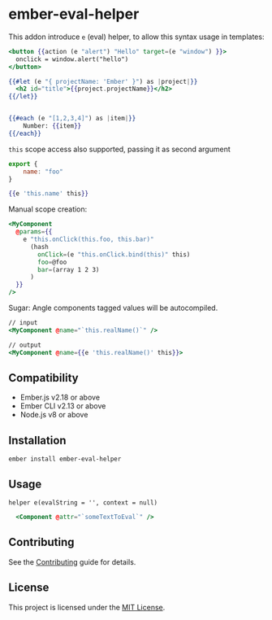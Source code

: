 ember-eval-helper
==============================================================================

This addon introduce `e` (eval) helper, to allow this syntax usage in templates:

```hbs
<button {{action (e "alert") "Hello" target=(e "window") }}>
  onclick = window.alert("hello")
</button>
```

```hbs
{{#let (e "{ projectName: 'Ember' }") as |project|}}
  <h2 id="title">{{project.projectName}}</h2>
{{/let}}


{{#each (e "[1,2,3,4]") as |item|}}
    Number: {{item}}
{{/each}}
```

`this` scope access also supported, passing it as second argument

```js
export {
    name: "foo"
}
```

```hbs
{{e 'this.name' this}}
```

Manual scope creation:

```hbs
<MyComponent
  @params={{
    e "this.onClick(this.foo, this.bar)" 
      (hash
        onClick=(e "this.onClick.bind(this)" this)
        foo=@foo
        bar=(array 1 2 3)
      )
  }}
/>

```

Sugar: Angle components tagged  values will be autocompiled.

```hbs
// input
<MyComponent @name="`this.realName()`" />

// output
<MyComponent @name={{e 'this.realName()' this}}>

```

Compatibility
------------------------------------------------------------------------------

* Ember.js v2.18 or above
* Ember CLI v2.13 or above
* Node.js v8 or above


Installation
------------------------------------------------------------------------------

```
ember install ember-eval-helper
```


Usage
------------------------------------------------------------------------------


```
helper e(evalString = '', context = null)
```

```hbs
  <Component @attr="`someTextToEval`" />
```


Contributing
------------------------------------------------------------------------------

See the [Contributing](CONTRIBUTING.md) guide for details.


License
------------------------------------------------------------------------------

This project is licensed under the [MIT License](LICENSE.md).
